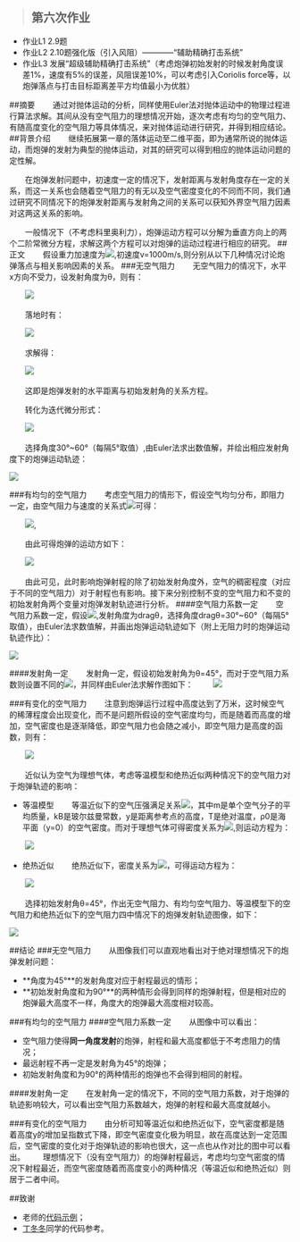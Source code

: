 >## 第六次作业
- 作业L1 2.9题
- 作业L2 2.10题强化版（引入风阻）————“辅助精确打击系统”
- 作业L3 发展“超级辅助精确打击系统”（考虑炮弹初始发射的时候发射角度误差1%，速度有5%的误差，风阻误差10%，可以考虑引入Coriolis force等，以炮弹落点与打击目标距离差平方均值最小为优胜）

##摘要
　　通过对抛体运动的分析，同样使用Euler法对抛体运动中的物理过程进行算法求解。其间从没有空气阻力的理想情况开始，逐次考虑有均匀的空气阻力、有随高度变化的空气阻力等具体情况，来对抛体运动进行研究，并得到相应结论。
##背景介绍
　　继续拓展第一章的落体运动至二维平面，即为通常所说的抛体运动，而炮弹的发射为典型的抛体运动，对其的研究可以得到相应的抛体运动问题的定性解。

　　在炮弹发射问题中，初速度一定的情况下，发射距离与发射角度存在一定的关系，而这一关系也会随着空气阻力的有无以及空气密度变化的不同而不同，我们通过研究不同情况下的炮弹发射距离与发射角之间的关系可以获知外界空气阻力因素对这两这关系的影响。

　　一般情况下（不考虑科里奥利力），炮弹运动方程可以分解为垂直方向上的两个二阶常微分方程，求解这两个方程可以对炮弹的运动过程进行相应的研究。
##正文
　　假设重力加速度为![](https://raw.githubusercontent.com/XiaobudianChen/computationalphysics_N2013301020075/master/chapter2/exercise_6/公式1.png),初速度v=1000m/s,则分别从以下几种情况讨论炮弹落点与相关影响因素的关系。
###无空气阻力
　　无空气阻力的情况下，水平x方向不受力，设发射角度为θ，则有：

　　![](https://raw.githubusercontent.com/XiaobudianChen/computationalphysics_N2013301020075/master/chapter2/exercise_6/公式2.png)

　　落地时有：

　　![](https://raw.githubusercontent.com/XiaobudianChen/computationalphysics_N2013301020075/master/chapter2/exercise_6/公式3.png)

　　求解得：

　　![](https://raw.githubusercontent.com/XiaobudianChen/computationalphysics_N2013301020075/master/chapter2/exercise_6/公式4.png)

　　这即是炮弹发射的水平距离与初始发射角的关系方程。

　　转化为迭代微分形式：

　　![](https://raw.githubusercontent.com/XiaobudianChen/computationalphysics_N2013301020075/master/chapter2/exercise_6/公式5.png)

　　选择角度30°~60°（每隔5°取值）,由Euler法求出数值解，并绘出相应发射角度下的炮弹运动轨迹：

![](https://raw.githubusercontent.com/XiaobudianChen/computationalphysics_N2013301020075/master/chapter2/exercise_6/figure_6.1.png)

###有均匀的空气阻力
　　考虑空气阻力的情形下，假设空气均匀分布，即阻力一定，由空气阻力与速度的关系式![](https://raw.githubusercontent.com/XiaobudianChen/computationalphysics_N2013301020075/master/chapter2/exercise_6/公式6.png)可得：

　　![](https://raw.githubusercontent.com/XiaobudianChen/computationalphysics_N2013301020075/master/chapter2/exercise_6/公式7.png),

　　由此可得炮弹的运动方如下：

　　![](https://raw.githubusercontent.com/XiaobudianChen/computationalphysics_N2013301020075/master/chapter2/exercise_6/公式8.png)

　　由此可见，此时影响炮弹射程的除了初始发射角度外，空气的稠密程度（对应于不同的空气阻力）对于射程也有影响。接下来分别控制不变的空气阻力和不变的初始发射角两个变量对炮弹发射轨迹进行分析。
####空气阻力系数一定
　　空气阻力系数一定，假设![](https://raw.githubusercontent.com/XiaobudianChen/computationalphysics_N2013301020075/master/chapter2/exercise_6/公式9.png),发射角度为dragθ，选择角度dragθ=30°~60°（每隔5°取值），由Euler法求数值解，并画出炮弹运动轨迹如下（附上无阻力时的炮弹运动轨迹作比）：

![](https://raw.githubusercontent.com/XiaobudianChen/computationalphysics_N2013301020075/master/chapter2/exercise_6/figure_6.2.png)

####发射角一定
　　发射角一定，假设初始发射角为θ=45°，而对于空气阻力系数则设置不同的![](https://raw.githubusercontent.com/XiaobudianChen/computationalphysics_N2013301020075/master/chapter2/exercise_6/公式10.png)，并同样由Euler法求解作图如下：
　　
![](https://raw.githubusercontent.com/XiaobudianChen/computationalphysics_N2013301020075/master/chapter2/exercise_6/figure_6.3.png)

###有变化的空气阻力
　　注意到炮弹运行过程中高度达到了万米，这时候空气的稀薄程度会出现变化，而不是问题所假设的空气密度均匀，而是随着而高度的增加，空气密度也是逐渐降低，即空气阻力也会随之减小，即空气阻力是高度的函数，则有：

　　![](https://raw.githubusercontent.com/XiaobudianChen/computationalphysics_N2013301020075/master/chapter2/exercise_6/公式11.png)

　　近似认为空气为理想气体，考虑等温模型和绝热近似两种情况下的空气阻力对于炮弹轨迹的影响：
- 等温模型
　　等温近似下的空气压强满足关系![](https://raw.githubusercontent.com/XiaobudianChen/computationalphysics_N2013301020075/master/chapter2/exercise_6/公式12.png)，其中m是单个空气分子的平均质量，kB是玻尔兹曼常数，y是距离参考点的高度，T是绝对温度，ρ0是海平面（y=0）的空气密度。而对于理想气体可得密度关系为![](https://raw.githubusercontent.com/XiaobudianChen/computationalphysics_N2013301020075/master/chapter2/exercise_6/公式13.png),则运动方程为：

　　![](https://raw.githubusercontent.com/XiaobudianChen/computationalphysics_N2013301020075/master/chapter2/exercise_6/公式14.png)

- 绝热近似
　　绝热近似下，密度关系为![](https://raw.githubusercontent.com/XiaobudianChen/computationalphysics_N2013301020075/master/chapter2/exercise_6/公式15.png)，可得运动方程为：

　　![](https://raw.githubusercontent.com/XiaobudianChen/computationalphysics_N2013301020075/master/chapter2/exercise_6/公式16.png)

　　选择初始发射角θ=45°，作出无空气阻力、有均匀空气阻力、等温模型下的空气阻力和绝热近似下的空气阻力四中情况下的炮弹发射轨迹图像，如下：

![](https://raw.githubusercontent.com/XiaobudianChen/computationalphysics_N2013301020075/master/chapter2/exercise_6/figure_6.4.png)

##结论
###无空气阻力
　　从图像我们可以直观地看出对于绝对理想情况下的炮弹发射问题：
- **角度为45°**的发射角度对应于射程最远的情形；
- **初始发射角度和为90°**的两种情形会得到同样的炮弹射程，但是相对应的炮弹最大高度不一样，角度大的炮弹最大高度相对较高。

###有均匀的空气阻力
####空气阻力系数一定
　　从图像中可以看出：
- 空气阻力使得**同一角度发射**的炮弹，射程和最大高度都低于不考虑阻力的情况；
- 最远射程不再一定是发射角为45°的炮弹；
- 初始发射角度和为90°的两种情形的炮弹也不会得到相同的射程。

####发射角一定
　　在发射角一定的情况下，不同的空气阻力系数，对于炮弹的轨迹影响较大，可以看出空气阻力系数越大，炮弹的射程和最大高度就越小。

###有变化的空气阻力
　　由分析可知等温近似和绝热近似下，空气密度都是随着高度y的增加呈指数式下降，即空气密度变化极为明显，故在高度达到一定范围后，空气密度的变化对于炮弹轨迹的影响也很大，这一点也从作对比的图中可以看出。
　　理想情况下（没有空气阻力）的炮弹射程最远，考虑均匀空气密度的情况下射程最近，而空气密度随着而高度变小的两种情况（等温近似和绝热近似）则居于二者中间。

##致谢
- 老师的[代码示例](https://github.com/caihao/computational_physics_whu/tree/master/chapter2)；
- [丁冬冬](https://www.zybuluo.com/Memorieddd/note/365009)同学的代码参考。
